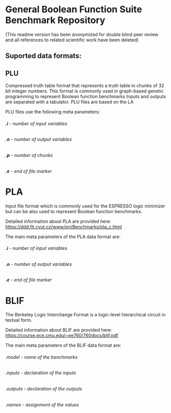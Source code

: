 # General Boolean Function Suite Benchmark Repository
(This readme version has been anonymized for double blind peer review and all references to related scientific work have been deleted)

## Suported data formats:

## PLU 

Compressed truth table format that represents a truth table in chunks of 32 bit integer numbers. This format is commonly used in graph-based genetic programming to represent Boolean function benchmarks Inputs and outputs are separated with a tabulator. PLU files are based on the LA

PLU files use the following meta parameters: 

###### **.i** - number of input variables
###### **.o** - number of output variables 
###### **.p** - number of chunks 
###### **.e** - end of file marker

# PLA 

Input file format which is commonly used for the ESPRESSO logic minimizer but can be also used to represent Boolean function benchmarks.

Detailed information about PLA are provided here: 
https://ddd.fit.cvut.cz/www/prj/Benchmarks/pla_c.html

The main meta parameters of the PLA data format are: 

###### **.i** - number of input variables
###### **.o** - number of output variables
###### **.e** - end of file marker


# BLIF

The Berkeley Logic Interchange Format is a logic-level hierarchical circuit in textual form. 

Detailed information about BLIF are provided here: 
https://course.ece.cmu.edu/~ee760/760docs/blif.pdf


The main meta parameters of the BLIF data format are: 

######  .model - name of the benchmarks
######  .inputs - declaration of the inputs
######  .outputs - declaration of the outputs
######  .names - assignment of the values


